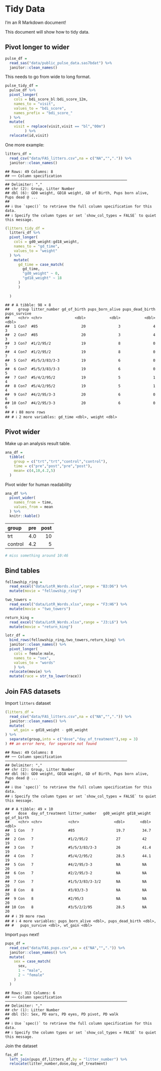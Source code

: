 Tidy Data
================

I’m an R Markdown document!

This document will show how to tidy data.

## Pivot longer to wider

``` r
pulse_df =
  read_sas("data/public_pulse_data.sas7bdat") %>% 
  janitor::clean_names()
```

This needs to go from wide to long format.

``` r
pulse_tidy_df =
  pulse_df %>% 
  pivot_longer(
    cols = bdi_score_bl:bdi_score_12m,
    names_to = "visit",
    values_to = "bdi_score",
    names_prefix = "bdi_score_"
  ) %>% 
  mutate(
    visit = replace(visit,visit == "bl","00m")
         ) %>%
  relocate(id,visit) 
```

One more example:

``` r
litters_df =
  read_csv("data/FAS_litters.csv",na = c("NA","",".")) %>% 
  janitor::clean_names()
```

    ## Rows: 49 Columns: 8
    ## ── Column specification ────────────────────────────────────────────────────────
    ## Delimiter: ","
    ## chr (2): Group, Litter Number
    ## dbl (6): GD0 weight, GD18 weight, GD of Birth, Pups born alive, Pups dead @ ...
    ## 
    ## ℹ Use `spec()` to retrieve the full column specification for this data.
    ## ℹ Specify the column types or set `show_col_types = FALSE` to quiet this message.

``` r
(litters_tidy_df =
  litters_df %>% 
  pivot_longer(
    cols = gd0_weight:gd18_weight,
    names_to = "gd_time",
    values_to = "weight"
  ) %>% 
    mutate(
      gd_time = case_match(
        gd_time,
        "gd0_weight" ~ 0,
        "gd18_weight" ~ 18
      )
      )
  
  )
```

    ## # A tibble: 98 × 8
    ##    group litter_number gd_of_birth pups_born_alive pups_dead_birth pups_survive
    ##    <chr> <chr>               <dbl>           <dbl>           <dbl>        <dbl>
    ##  1 Con7  #85                    20               3               4            3
    ##  2 Con7  #85                    20               3               4            3
    ##  3 Con7  #1/2/95/2              19               8               0            7
    ##  4 Con7  #1/2/95/2              19               8               0            7
    ##  5 Con7  #5/5/3/83/3-3          19               6               0            5
    ##  6 Con7  #5/5/3/83/3-3          19               6               0            5
    ##  7 Con7  #5/4/2/95/2            19               5               1            4
    ##  8 Con7  #5/4/2/95/2            19               5               1            4
    ##  9 Con7  #4/2/95/3-3            20               6               0            6
    ## 10 Con7  #4/2/95/3-3            20               6               0            6
    ## # ℹ 88 more rows
    ## # ℹ 2 more variables: gd_time <dbl>, weight <dbl>

## Pivot wider

Make up an analysis result table.

``` r
ana_df = 
  tibble(
    group = c("trt","trt","control","control"),
    time = c("pre","post","pre","post"),
    mean= c(4,10,4.2,5)
  )
```

Pivot wider for human readability

``` r
ana_df %>% 
  pivot_wider(
    names_from = time,
    values_from = mean
  ) %>% 
  knitr::kable()
```

| group   | pre | post |
|:--------|----:|-----:|
| trt     | 4.0 |   10 |
| control | 4.2 |    5 |

``` r
# miss something around 10:46
```

## Bind tables

``` r
fellowship_ring =
  read_excel("data/LotR_Words.xlsx",range = "B3:D6") %>% 
  mutate(movie = "fellowship_ring")

two_towers =
  read_excel("data/LotR_Words.xlsx",range = "F3:H6") %>% 
  mutate(movie = "two_towers")

return_king =
  read_excel("data/LotR_Words.xlsx",range = "J3:L6") %>% 
  mutate(movie = "return_king")

lotr_df =
  bind_rows(fellowship_ring,two_towers,return_king) %>% 
  janitor::clean_names() %>% 
  pivot_longer(
    cols = female:male,
    names_to = "sex",
    values_to = "words"
    ) %>% 
  relocate(movie) %>% 
  mutate(race = str_to_lower(race))
```

## Join FAS datasets

Import `litters` dataset

``` r
(litters_df =
  read_csv("data/FAS_litters.csv",na = c("NA","",".")) %>% 
  janitor::clean_names() %>% 
  mutate(
    wt_gain = gd18_weight - gd0_weight
) %>% 
  separate(group,into = c("dose","day_of_treatment"),sep = 3)
) ## an error here, for seperate not found
```

    ## Rows: 49 Columns: 8
    ## ── Column specification ────────────────────────────────────────────────────────
    ## Delimiter: ","
    ## chr (2): Group, Litter Number
    ## dbl (6): GD0 weight, GD18 weight, GD of Birth, Pups born alive, Pups dead @ ...
    ## 
    ## ℹ Use `spec()` to retrieve the full column specification for this data.
    ## ℹ Specify the column types or set `show_col_types = FALSE` to quiet this message.

    ## # A tibble: 49 × 10
    ##    dose  day_of_treatment litter_number   gd0_weight gd18_weight gd_of_birth
    ##    <chr> <chr>            <chr>                <dbl>       <dbl>       <dbl>
    ##  1 Con   7                #85                   19.7        34.7          20
    ##  2 Con   7                #1/2/95/2             27          42            19
    ##  3 Con   7                #5/5/3/83/3-3         26          41.4          19
    ##  4 Con   7                #5/4/2/95/2           28.5        44.1          19
    ##  5 Con   7                #4/2/95/3-3           NA          NA            20
    ##  6 Con   7                #2/2/95/3-2           NA          NA            20
    ##  7 Con   7                #1/5/3/83/3-3/2       NA          NA            20
    ##  8 Con   8                #3/83/3-3             NA          NA            20
    ##  9 Con   8                #2/95/3               NA          NA            20
    ## 10 Con   8                #3/5/2/2/95           28.5        NA            20
    ## # ℹ 39 more rows
    ## # ℹ 4 more variables: pups_born_alive <dbl>, pups_dead_birth <dbl>,
    ## #   pups_survive <dbl>, wt_gain <dbl>

Import `pups` next!

``` r
pups_df =
  read_csv("data/FAS_pups.csv",na = c("NA","",".")) %>% 
  janitor::clean_names() %>% 
  mutate(
    sex = case_match(
      sex,
      1 ~ "male",
      2 ~ "female"
    )
  )
```

    ## Rows: 313 Columns: 6
    ## ── Column specification ────────────────────────────────────────────────────────
    ## Delimiter: ","
    ## chr (1): Litter Number
    ## dbl (5): Sex, PD ears, PD eyes, PD pivot, PD walk
    ## 
    ## ℹ Use `spec()` to retrieve the full column specification for this data.
    ## ℹ Specify the column types or set `show_col_types = FALSE` to quiet this message.

Join the dataset

``` r
fas_df =
  left_join(pups_df,litters_df,by = "litter_number") %>% 
  relocate(litter_number,dose,day_of_treatment)
```
